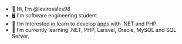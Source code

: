 - 👋 Hi, I’m @levirosales98
- 🖥️ I'm software engineering student.
- 👀 I’m interested in learn to develop apps with .NET and PHP.
- 🌱 I’m currently learning .NET, PHP, Laravel, Oracle, MySQL and SQL Server.
